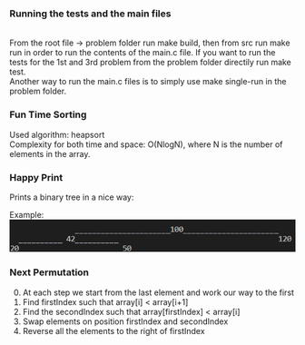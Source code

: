 <h3> Running the tests and the main files </h3>

</br>From the root file -> problem folder run make build, then from src run make run in order to run the contents of the main.c file. If you want to run the tests for the 1st and 3rd problem from the problem folder directily run make test. </br> 
Another way to run the main.c files is to simply use make single-run in the problem folder.


<h3> Fun Time Sorting </h3>

Used algorithm: heapsort </br>
Complexity for both time and space: O(NlogN), where N is the number of elements in the array.

<h3> Happy Print </h3>

Prints a binary tree in a nice way:

Example:
![Tree format](image.png)

<h3> Next Permutation </h3>

0. At each step we start from the last element and work our way to the first
1. Find firstIndex such that array[i] < array[i+1]
2. Find the secondIndex such that array[firstIndex] < array[i]
3. Swap elements on position firstIndex and secondIndex
4. Reverse all the elements to the right of firstIndex
